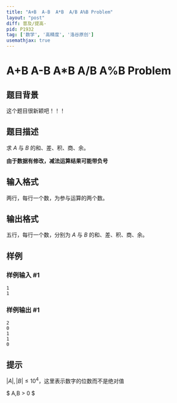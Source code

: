 ```yaml
---
title: "A+B  A-B  A*B  A/B A%B Problem"
layout: "post"
diff: 普及/提高-
pid: P1932
tag: ['数学', '高精度', '洛谷原创']
usemathjax: true
---
```


# A+B  A-B  A*B  A/B A%B Problem
## 题目背景

这个题目很新颖吧！！！

## 题目描述

求 $A$ 与 $B$ 的和、差、积、商、余。

**由于数据有修改，减法运算结果可能带负号**
## 输入格式


两行，每行一个数，为参与运算的两个数。
## 输出格式

五行，每行一个数，分别为 $A$ 与 $B$ 的和、差、积、商、余。
## 样例

### 样例输入 #1
```
1
1
```
### 样例输出 #1
```
2
0
1
1
0
```
## 提示

$|A|,|B| \leq 10^4$，这里表示数字的位数而不是绝对值

$ A,B > 0 $

